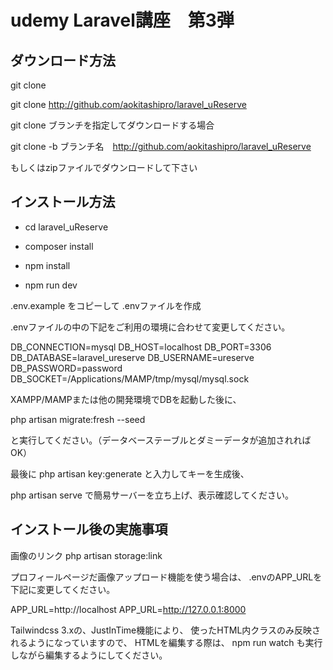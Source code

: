 # udemy Laravel講座　第3弾

## ダウンロード方法

git clone 

git clone http://github.com/aokitashipro/laravel_uReserve

git clone ブランチを指定してダウンロードする場合

git clone -b ブランチ名　http://github.com/aokitashipro/laravel_uReserve

もしくはzipファイルでダウンロードして下さい

## インストール方法

- cd laravel_uReserve

- composer install

- npm install

- npm run dev

.env.example をコピーして .envファイルを作成

.envファイルの中の下記をご利用の環境に合わせて変更してください。

DB_CONNECTION=mysql
DB_HOST=localhost
DB_PORT=3306
DB_DATABASE=laravel_ureserve
DB_USERNAME=ureserve
DB_PASSWORD=password
DB_SOCKET=/Applications/MAMP/tmp/mysql/mysql.sock

XAMPP/MAMPまたは他の開発環境でDBを起動した後に、

php artisan migrate:fresh --seed

と実行してください。（データベーステーブルとダミーデータが追加されればOK）

最後に
php artisan key:generate
と入力してキーを生成後、

php artisan serve
で簡易サーバーを立ち上げ、表示確認してください。

## インストール後の実施事項

画像のリンク
php artisan storage:link

プロフィールページだ画像アップロード機能を使う場合は、
.envのAPP_URLを下記に変更してください。

APP_URL=http://localhost
APP_URL=http://127.0.0.1:8000

Tailwindcss 3.xの、JustInTime機能により、
使ったHTML内クラスのみ反映されるようになっていますので、
HTMLを編集する際は、
npm run watch も実行しながら編集するようにしてください。



